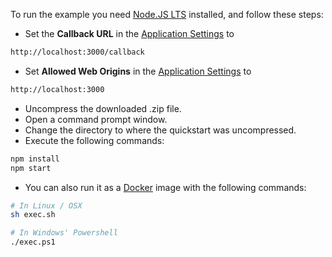 To run the example you need [Node.JS LTS](https://nodejs.org/en/download/) installed, and follow these steps:

- Set the **Callback URL** in the [Application Settings](${manage_url}/#/applications/${account.clientId}/settings) to
```bash
http://localhost:3000/callback
```
- Set **Allowed Web Origins** in the [Application Settings](${manage_url}/#/applications/${account.clientId}/settings) to
```bash
http://localhost:3000
```
- Uncompress the downloaded .zip file.
- Open a command prompt window.
- Change the directory to where the quickstart was uncompressed.
- Execute the following commands:
```bash
npm install
npm start
```
- You can also run it as a [Docker](https://www.docker.com) image with the following commands:

```bash
# In Linux / OSX
sh exec.sh

# In Windows' Powershell
./exec.ps1
```